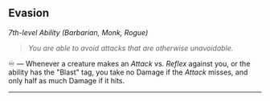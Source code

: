 ## Evasion
*7th-level Ability (Barbarian, Monk, Rogue)*

> *You are able to avoid attacks that are otherwise unavoidable.*

♾️ — Whenever a creature makes an *Attack* vs. *Reflex* against you, or the ability has the "Blast" tag, you take no Damage if the *Attack* misses, and only half as much Damage if it hits.

---
